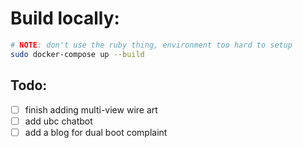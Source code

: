 # Build locally:
```bash
# NOTE: don't use the ruby thing, environment too hard to setup
sudo docker-compose up --build
```

## Todo:
- [ ] finish adding multi-view wire art
- [ ] add ubc chatbot
- [ ] add a blog for dual boot complaint
